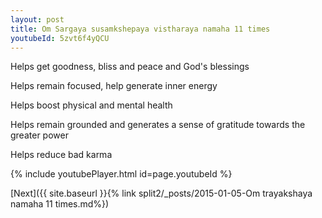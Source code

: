 ```yaml
---
layout: post
title: Om Sargaya susamkshepaya vistharaya namaha 11 times
youtubeId: 5zvt6f4yQCU
---
```

 
 
Helps get goodness, bliss and peace and God's blessings
 
Helps remain focused, help generate inner energy 
 
Helps boost physical and mental health 
 
Helps remain grounded and generates a sense of gratitude towards the greater power 
 
Helps reduce bad karma
 
 
 
 


{% include youtubePlayer.html id=page.youtubeId %}
 
[Next]({{ site.baseurl }}{% link  split2/_posts/2015-01-05-Om trayakshaya namaha 11 times.md%})
 
